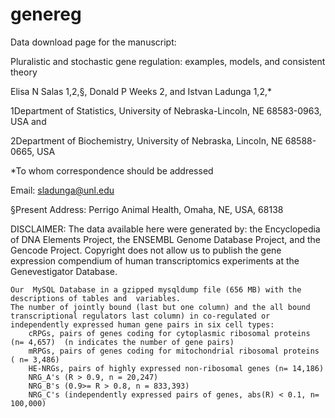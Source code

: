 # genereg

Data download page for the manuscript:

Pluralistic and stochastic gene regulation:
examples, models, and consistent theory

Elisa N Salas 1,2,§, Donald P Weeks 2, and Istvan Ladunga 1,2,*

1Department of Statistics, University of Nebraska-Lincoln, NE 68583-0963, USA and

2Department of Biochemistry, University of Nebraska, Lincoln, NE 68588-0665, USA

*To whom correspondence should be addressed

Email: sladunga@unl.edu

§Present Address: Perrigo Animal Health, Omaha, NE, USA, 68138

DISCLAIMER: The data available here were generated by:
the Encyclopedia of DNA Elements Project,
the ENSEMBL Genome Database Project, and
the Gencode Project.
Copyright does not allow us to publish the gene expression compendium of human transcriptomics experiments at the Genevestigator Database.

    Our  MySQL Database in a gzipped mysqldump file (656 MB) with the descriptions of tables and  variables.
    The number of jointly bound (last but one column) and the all bound transcriptional regulators last column) in co-regulated or independently expressed human gene pairs in six cell types:
        cRPGs, pairs of genes coding for cytoplasmic ribosomal proteins (n= 4,657)  (n indicates the number of gene pairs)
        mRPGs, pairs of genes coding for mitochondrial ribosomal proteins ( n= 3,486)
        HE-NRGs, pairs of highly expressed non-ribosomal genes (n= 14,186)
        NRG_A's (R > 0.9, n = 20,247)
        NRG_B's (0.9>= R > 0.8, n = 833,393)
        NRG_C's (independently expressed pairs of genes, abs(R) < 0.1, n= 100,000)
